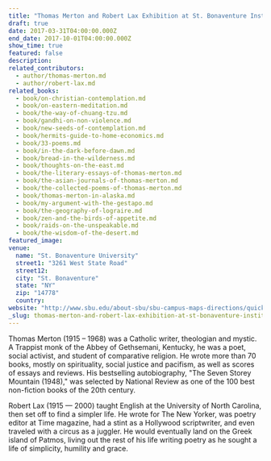 ```yaml
---
title: "Thomas Merton and Robert Lax Exhibition at St. Bonaventure Institute, NY"
draft: true
date: 2017-03-31T04:00:00.000Z
end_date: 2017-10-01T04:00:00.000Z
show_time: true
featured: false
description:
related_contributors:
  - author/thomas-merton.md
  - author/robert-lax.md
related_books:
  - book/on-christian-contemplation.md
  - book/on-eastern-meditation.md
  - book/the-way-of-chuang-tzu.md
  - book/gandhi-on-non-violence.md
  - book/new-seeds-of-contemplation.md
  - book/hermits-guide-to-home-economics.md
  - book/33-poems.md
  - book/in-the-dark-before-dawn.md
  - book/bread-in-the-wilderness.md
  - book/thoughts-on-the-east.md
  - book/the-literary-essays-of-thomas-merton.md
  - book/the-asian-journals-of-thomas-merton.md
  - book/the-collected-poems-of-thomas-merton.md
  - book/thomas-merton-in-alaska.md
  - book/my-argument-with-the-gestapo.md
  - book/the-geography-of-lograire.md
  - book/zen-and-the-birds-of-appetite.md
  - book/raids-on-the-unspeakable.md
  - book/the-wisdom-of-the-desert.md
featured_image: 
venue:
  name: "St. Bonaventure University"
  street1: "3261 West State Road"
  street12:
  city: "St. Bonaventure"
  state: "NY"
  zip: "14778"
  country:
website: "http://www.sbu.edu/about-sbu/sbu-campus-maps-directions/quick-center-for-the-arts/exhibitions#Merton"
_slug: thomas-merton-and-robert-lax-exhibition-at-st-bonaventure-institute-ny
---
```


Thomas Merton (1915 – 1968) was a Catholic writer, theologian and mystic. A Trappist monk of the Abbey of Gethsemani, Kentucky, he was a poet, social activist, and student of comparative religion. He wrote more than 70 books, mostly on spirituality, social justice and pacifism, as well as scores of essays and reviews. His bestselling autobiography, "The Seven Storey Mountain (1948)," was selected by National Review as one of the 100 best non-fiction books of the 20th century.

Robert Lax (1915 — 2000) taught English at the University of North Carolina, then set off to find a simpler life. He wrote for The New Yorker, was poetry editor at Time magazine, had a stint as a Hollywood scriptwriter, and even traveled with a circus as a juggler. He would eventually land on the Greek island of Patmos, living out the rest of his life writing poetry as he sought a life of simplicity, humility and grace.


